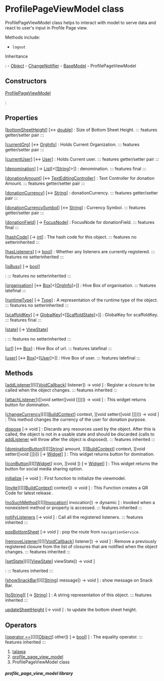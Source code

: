 
<div>

# ProfilePageViewModel class

</div>


ProfilePageViewModel class helps to interact with model to serve data
and react to user\'s input in Profile Page view.

Methods include:

-   `logout`




Inheritance

:   -   [Object](https://api.flutter.dev/flutter/dart-core/Object-class.html)
    -   [ChangeNotifier](https://api.flutter.dev/flutter/foundation/ChangeNotifier-class.html)
    -   [BaseModel](../view_model_base_view_model/BaseModel-class.md)
    -   ProfilePageViewModel



## Constructors

[ProfilePageViewModel](../view_model_after_auth_view_models_profile_view_models_profile_page_view_model/ProfilePageViewModel/ProfilePageViewModel.md)

:   



## Properties

[[bottomSheetHeight](../view_model_after_auth_view_models_profile_view_models_profile_page_view_model/ProfilePageViewModel/bottomSheetHeight.md)] [↔ [double](https://api.flutter.dev/flutter/dart-core/double-class.html)]
:   Size of Bottom Sheet Height.
    ::: features
    getter/setter pair
    :::

[[currentOrg](../view_model_after_auth_view_models_profile_view_models_profile_page_view_model/ProfilePageViewModel/currentOrg.md)] [↔ [OrgInfo](../models_organization_org_info/OrgInfo-class.md)]
:   Holds Current Organization.
    ::: features
    getter/setter pair
    :::

[[currentUser](../view_model_after_auth_view_models_profile_view_models_profile_page_view_model/ProfilePageViewModel/currentUser.md)] [↔ [User](../models_user_user_info/User-class.md)]
:   Holds Current user.
    ::: features
    getter/setter pair
    :::

[[denomination](../view_model_after_auth_view_models_profile_view_models_profile_page_view_model/ProfilePageViewModel/denomination.md)] [→ [List](https://api.flutter.dev/flutter/dart-core/List-class.html)[\<[[String](https://api.flutter.dev/flutter/dart-core/String-class.html)]\>]]
:   denomination.
    ::: features
    final
    :::

[[donationAmount](../view_model_after_auth_view_models_profile_view_models_profile_page_view_model/ProfilePageViewModel/donationAmount.md)] [↔ [TextEditingController](https://api.flutter.dev/flutter/widgets/TextEditingController-class.html)]
:   Text Controller for donation Amount.
    ::: features
    getter/setter pair
    :::

[[donationCurrency](../view_model_after_auth_view_models_profile_view_models_profile_page_view_model/ProfilePageViewModel/donationCurrency.md)] [↔ [String](https://api.flutter.dev/flutter/dart-core/String-class.html)]
:   donationCurrency.
    ::: features
    getter/setter pair
    :::

[[donationCurrencySymbol](../view_model_after_auth_view_models_profile_view_models_profile_page_view_model/ProfilePageViewModel/donationCurrencySymbol.md)] [↔ [String](https://api.flutter.dev/flutter/dart-core/String-class.html)]
:   Currency Symbol.
    ::: features
    getter/setter pair
    :::

[[donationField](../view_model_after_auth_view_models_profile_view_models_profile_page_view_model/ProfilePageViewModel/donationField.md)] [→ [FocusNode](https://api.flutter.dev/flutter/widgets/FocusNode-class.html)]
:   FocusNode for donationField.
    ::: features
    final
    :::

[[hashCode](https://api.flutter.dev/flutter/dart-core/Object/hashCode.html)] [→ [int](https://api.flutter.dev/flutter/dart-core/int-class.html)]
:   The hash code for this object.
    ::: features
    no setterinherited
    :::

[[hasListeners](https://api.flutter.dev/flutter/foundation/ChangeNotifier/hasListeners.html)] [→ [bool](https://api.flutter.dev/flutter/dart-core/bool-class.html)]
:   Whether any listeners are currently registered.
    ::: features
    no setterinherited
    :::

[[isBusy](../view_model_base_view_model/BaseModel/isBusy.md)] [→ [bool](https://api.flutter.dev/flutter/dart-core/bool-class.html)]

:   ::: features
    no setterinherited
    :::

[[organisation](../view_model_after_auth_view_models_profile_view_models_profile_page_view_model/ProfilePageViewModel/organisation.md)] [↔ [Box](https://pub.dev/documentation/hive/2.2.3/hive/Box-class.html)[\<[[OrgInfo](../models_organization_org_info/OrgInfo-class.md)]\>]]
:   Hive Box of organisation.
    ::: features
    latefinal
    :::

[[runtimeType](https://api.flutter.dev/flutter/dart-core/Object/runtimeType.html)] [→ [Type](https://api.flutter.dev/flutter/dart-core/Type-class.html)]
:   A representation of the runtime type of the object.
    ::: features
    no setterinherited
    :::

[[scaffoldKey](../view_model_after_auth_view_models_profile_view_models_profile_page_view_model/ProfilePageViewModel/scaffoldKey.md)] [→ [GlobalKey](https://api.flutter.dev/flutter/widgets/GlobalKey-class.html)[\<[[ScaffoldState](https://api.flutter.dev/flutter/material/ScaffoldState-class.html)]\>]]
:   GlobalKey for scaffoldKey.
    ::: features
    final
    :::

[[state](../view_model_base_view_model/BaseModel/state.md)] [→ [ViewState](../enums_enums/ViewState.md)]

:   ::: features
    no setterinherited
    :::

[[url](../view_model_after_auth_view_models_profile_view_models_profile_page_view_model/ProfilePageViewModel/url.md)] [↔ [Box](https://pub.dev/documentation/hive/2.2.3/hive/Box-class.html)]
:   Hive Box of url.
    ::: features
    latefinal
    :::

[[user](../view_model_after_auth_view_models_profile_view_models_profile_page_view_model/ProfilePageViewModel/user.md)] [↔ [Box](https://pub.dev/documentation/hive/2.2.3/hive/Box-class.html)[\<[[User](../models_user_user_info/User-class.md)]\>]]
:   Hive Box of user.
    ::: features
    latefinal
    :::



## Methods

[[addListener](https://api.flutter.dev/flutter/foundation/ChangeNotifier/addListener.html)][([[[VoidCallback](https://api.flutter.dev/flutter/dart-ui/VoidCallback.md)] listener]) → void ]
:   Register a closure to be called when the object changes.
    ::: features
    inherited
    :::

[[attachListener](../view_model_after_auth_view_models_profile_view_models_profile_page_view_model/ProfilePageViewModel/attachListener.md)]([[void setter([void []])]) → void ]
:   This widget returns button for domination.

[[changeCurrency](../view_model_after_auth_view_models_profile_view_models_profile_page_view_model/ProfilePageViewModel/changeCurrency.md)][([[[BuildContext](https://api.flutter.dev/flutter/widgets/BuildContext-class.md)] context, ][void setter([void []])]) → void ]
:   This method changes the currency of the user for donation purpose.

[dispose](https://api.flutter.dev/flutter/foundation/ChangeNotifier/dispose.html) [→ void ]
:   Discards any resources used by the object. After this is called, the
    object is not in a usable state and should be discarded (calls to
    [addListener](https://api.flutter.dev/flutter/foundation/ChangeNotifier/addListener.md)
    will throw after the object is disposed).
    ::: features
    inherited
    :::

[[dominationButton](../view_model_after_auth_view_models_profile_view_models_profile_page_view_model/ProfilePageViewModel/dominationButton.md)][([[[String](https://api.flutter.dev/flutter/dart-core/String-class.md)] amount, ][[[BuildContext](https://api.flutter.dev/flutter/widgets/BuildContext-class.html)] context, ][void setter([void []])]) [→ [Widget](https://api.flutter.dev/flutter/widgets/Widget-class.html)] ]
:   This widget returns button for domination.

[[iconButton](../view_model_after_auth_view_models_profile_view_models_profile_page_view_model/ProfilePageViewModel/iconButton.md)][([[[Widget](https://api.flutter.dev/flutter/widgets/Widget-class.md)] icon, ][void ]) [→ [Widget](https://api.flutter.dev/flutter/widgets/Widget-class.html)] ]
:   This widget returns the button for social media sharing option.

[initialize](../view_model_after_auth_view_models_profile_view_models_profile_page_view_model/ProfilePageViewModel/initialize.md) [→ void ]
:   First function to initialize the viewmodel.

[[invite](../view_model_after_auth_view_models_profile_view_models_profile_page_view_model/ProfilePageViewModel/invite.md)][([[[BuildContext](https://api.flutter.dev/flutter/widgets/BuildContext-class.md)] context]) → void ]
:   This Function creates a QR Code for latest release .

[[noSuchMethod](https://api.flutter.dev/flutter/dart-core/Object/noSuchMethod.html)][([[[Invocation](https://api.flutter.dev/flutter/dart-core/Invocation-class.md)] invocation]) → dynamic ]
:   Invoked when a nonexistent method or property is accessed.
    ::: features
    inherited
    :::

[notifyListeners](https://api.flutter.dev/flutter/foundation/ChangeNotifier/notifyListeners.html) [→ void ]
:   Call all the registered listeners.
    ::: features
    inherited
    :::

[popBottomSheet](../view_model_after_auth_view_models_profile_view_models_profile_page_view_model/ProfilePageViewModel/popBottomSheet.md) [→ void ]
:   pop the route from `navigationService`.

[[removeListener](https://api.flutter.dev/flutter/foundation/ChangeNotifier/removeListener.html)][([[[VoidCallback](https://api.flutter.dev/flutter/dart-ui/VoidCallback.md)] listener]) → void ]
:   Remove a previously registered closure from the list of closures
    that are notified when the object changes.
    ::: features
    inherited
    :::

[[setState](../view_model_base_view_model/BaseModel/setState.md)][([[[ViewState](../enums_enums/ViewState.md)] viewState]) → void ]

:   ::: features
    inherited
    :::

[[showSnackBar](../view_model_after_auth_view_models_profile_view_models_profile_page_view_model/ProfilePageViewModel/showSnackBar.md)][([[[String](https://api.flutter.dev/flutter/dart-core/String-class.md)] message]) → void ]
:   show message on Snack Bar.

[[toString](https://api.flutter.dev/flutter/dart-core/Object/toString.html)][ [→ [String](https://api.flutter.dev/flutter/dart-core/String-class.html)] ]
:   A string representation of this object.
    ::: features
    inherited
    :::

[updateSheetHeight](../view_model_after_auth_view_models_profile_view_models_profile_page_view_model/ProfilePageViewModel/updateSheetHeight.md) [→ void ]
:   to update the bottom sheet height.



## Operators

[[operator ==](https://api.flutter.dev/flutter/dart-core/Object/operator_equals.html)][([[[Object](https://api.flutter.dev/flutter/dart-core/Object-class.md)] other]) [→ [bool](https://api.flutter.dev/flutter/dart-core/bool-class.html)] ]
:   The equality operator.
    ::: features
    inherited
    :::







1.  [talawa](../index.md)
2.  [profile_page_view_model](../view_model_after_auth_view_models_profile_view_models_profile_page_view_model/)
3.  ProfilePageViewModel class

##### profile_page_view_model library







